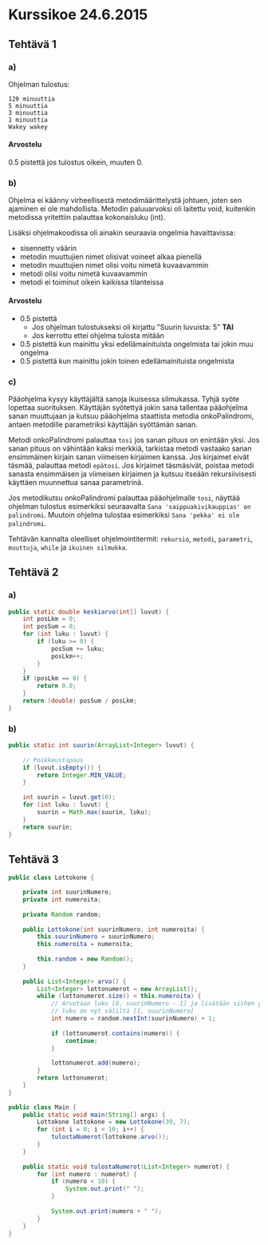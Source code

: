 # Kurssikoe 24.6.2015

## Tehtävä 1

### a)

Ohjelman tulostus:

```
120 minuuttia
5 minuuttia
3 minuuttia
1 minuuttia
Wakey wakey
```

#### Arvostelu
0.5 pistettä jos tulostus oikein, muuten 0. 

### b)

Ohjelma ei käänny virheellisestä metodimäärittelystä johtuen, joten sen ajaminen ei ole mahdollista. 
Metodin paluuarvoksi oli laitettu void, kuitenkin metodissa yritettiin palauttaa kokonaisluku (int).

Lisäksi ohjelmakoodissa oli ainakin seuraavia ongelmia havaittavissa:
- sisennetty väärin
- metodin muuttujien nimet olisivat voineet alkaa pienellä
- metodin muuttujien nimet olisi voitu nimetä kuvaavammin
- metodi olisi voitu nimetä kuvaavammin
- metodi ei toiminut oikein kaikissa tilanteissa

#### Arvostelu

- 0.5 pistettä
  - Jos ohjelman tulostukseksi oli kirjattu "Suurin luvuista: 5" **TAI**
  - Jos kerrottu ettei ohjelma tulosta mitään 
- 0.5 pistettä kun mainittu yksi edellämainituista ongelmista tai jokin muu ongelma
- 0.5 pistettä kun mainittu jokin toinen edellämainituista ongelmista

### c)

Pääohjelma kysyy käyttäjältä sanoja ikuisessa silmukassa. Tyhjä syöte lopettaa suorituksen. Käyttäjän syötettyä jokin sana tallentaa pääohjelma sanan muuttujaan ja kutsuu pääohjelma staattista metodia onkoPalindromi, antaen metodille parametriksi käyttäjän syöttämän sanan.

Metodi onkoPalindromi palauttaa `tosi` jos sanan pituus on enintään yksi. Jos sanan pituus on vähintään kaksi merkkiä, tarkistaa metodi vastaako sanan ensimmäinen kirjain sanan viimeisen kirjaimen kanssa. Jos kirjaimet eivät täsmää, palauttaa metodi `epätosi`. Jos kirjaimet täsmäsivät, poistaa metodi sanasta ensimmäisen ja viimeisen kirjaimen ja kutsuu itseään rekursiivisesti käyttäen muunnettua sanaa parametrinä.

Jos metodikutsu onkoPalindromi palauttaa pääohjelmalle `tosi`, näyttää ohjelman tulostus esimerkiksi seuraavalta `Sana 'saippuakivikauppias' on palindromi`. Muutoin ohjelma tulostaa esimerkiksi `Sana 'pekka' ei ole palindromi`. 

Tehtävän kannalta oleelliset ohjelmointitermit: `rekursio`, `metodi`, `parametri`, `muuttuja`, `while` ja `ikuinen silmukka`.

## Tehtävä 2

### a)

```java
public static double keskiarvo(int[] luvut) {
    int posLkm = 0;
    int posSum = 0;
    for (int luku : luvut) {
        if (luku >= 0) {
            posSum += luku;
            posLkm++;
        }
    }
    if (posLkm == 0) {
        return 0.0;
    }
    return (double) posSum / posLkm;
}
```

### b)

```java
public static int suurin(ArrayList<Integer> luvut) {
    
    // Poikkeustapaus
    if (luvut.isEmpty()) {
        return Integer.MIN_VALUE;
    }
    
    int suurin = luvut.get(0);
    for (int luku : luvut) {
        suurin = Math.max(suurin, luku);
    }
    return suurin;
}
```

## Tehtävä 3

```java
public class Lottokone {

    private int suurinNumero;
    private int numeroita;
    
    private Random random;
    
    public Lottokone(int suurinNumero, int numeroita) {
        this.suurinNumero = suurinNumero;
        this.numeroita = numeroita;
        
        this.random = new Random();
    }
    
    public List<Integer> arvo() {
        List<Integer> lottonumerot = new ArrayList();
        while (lottonumerot.size() < this.numeroita) {
            // Arvotaan luku [0, suurinNumero - 1] ja lisätään siihen yksi
            // luku on nyt väliltä [1, suurinNumero]
            int numero = random.nextInt(suurinNumero) + 1; 
            
            if (lottonumerot.contains(numero)) {
                continue;
            }
            
            lottonumerot.add(numero);
        }
        return lottonumerot;
    }
}
```

```java
public class Main {
    public static void main(String[] args) {
        Lottokone lottokone = new Lottokone(39, 7);
        for (int i = 0; i < 10; i++) {
            tulostaNumerot(lottokone.arvo());
        }
    }
    
    public static void tulostaNumerot(List<Integer> numerot) {
        for (int numero : numerot) {
            if (numero < 10) {
                System.out.print(" ");
            }
            
            System.out.print(numero + " ");
        }
    }
}
```
